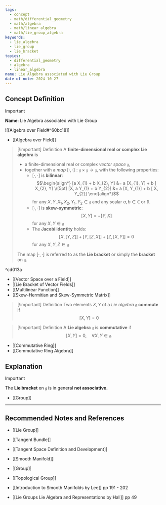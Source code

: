 ```yaml
---
tags:
  - concept
  - math/differential_geometry
  - math/algebra
  - math/linear_algebra
  - math/lie_group_algebra
keywords:
  - lie_algebra
  - lie_group
  - lie_bracket
topics:
  - differential_geometry
  - algebra
  - linear_algebra
name: Lie Algebra associated with Lie Group
date of note: 2024-10-27
---
```


## Concept Definition

>[!important]
>**Name**: Lie Algebra associated with Lie Group

![[Algebra over Field#^60bc18]]

- [[Algebra over Field]]

>[!important] Definition
>A **finite-dimensional real or complex Lie algebra** is 
>- a finite-dimensional real or complex *vector space* $\mathfrak{g}$, 
>- together with a *map* $[\cdot,\cdot]: \mathfrak{g} \times \mathfrak{g} \to \mathfrak{g}$, with the following properties:
>	- $[\cdot,\cdot]$ is **bilinear**: $$\begin{align*} [a X_{1} + b X_{2}, Y] &= a [X_{1}, Y] + b [ X_{2}, Y] \\[5pt] [X, a Y_{1} + b Y_{2}] &= a [X, Y_{1}] + b [ X, Y_{2}] \end{align*}$$ for any $X,Y, X_{1}, X_{2}, Y_{1}, Y_{2}\in \mathfrak{g}$ and any scalar $a,b\in \mathbb{C}$ or $\mathbb{R}$  
>	-  $[\cdot,\cdot]$ is **skew-symmetric**: $$[X, Y] = - [Y, X]$$ for any $X,Y\in \mathfrak{g}$
>	- The **Jacobi identity** holds: $$[X, [Y, Z]] + [Y, [Z, X]] + [Z, [X, Y]] = 0$$  for any $X,Y, Z\in \mathfrak{g}$
>	
>The map $[\cdot, \cdot]$ is referred to as the **Lie bracket** or simply the **bracket** on $\mathfrak{g}$.   

^cd013a

- [[Vector Space over a Field]]
- [[Lie Bracket of Vector Fields]]
- [[Multilinear Function]]
- [[Skew-Hermitian and Skew-Symmetric Matrix]]

>[!important] Definition
>Two elements $X, Y$ of a *Lie algebra* $\mathfrak{g}$ **commute** if $$[X, Y] = 0$$

>[!important] Definition
>A **Lie algebra** $\mathfrak{g}$ is **commutative** if $$[X, Y] = 0, \quad \forall X, Y \in \mathfrak{g}.$$

- [[Commutative Ring]]
- [[Commutative Ring Algebra]]

## Explanation

>[!important] 
>The **Lie bracket** on $\mathfrak{g}$ is in general **not associative.**

- [[Group]]




-----------
##  Recommended Notes and References



- [[Lie Group]]

- [[Tangent Bundle]]
- [[Tangent Space Definition and Development]]
- [[Smooth Manifold]]
- [[Group]]
- [[Topological Group]]


- [[Introduction to Smooth Manifolds by Lee]] pp 191 - 202
- [[Lie Groups Lie Algebra and Representations by Hall]] pp 49